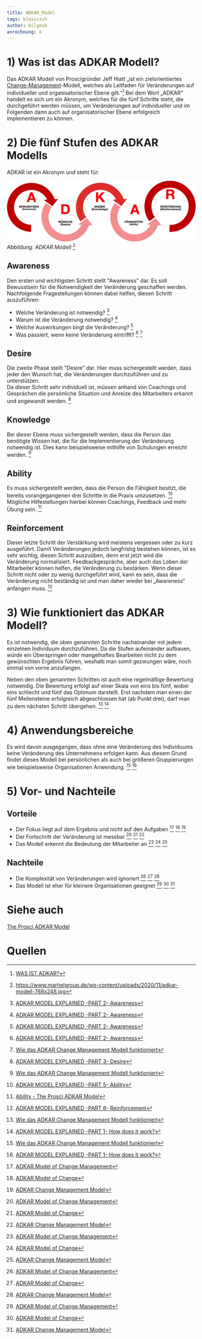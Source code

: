 ```yaml
---
title: ADKAR_Model
tags: klassisch
author: bilgesb
anrechnung: k
---
```

# 1) Was ist das ADKAR Modell?
Das ADKAR Modell von Proscigründer Jeff Hiatt „ist ein zielorientiertes [Change-Management](https://github.com/ManagingProjectsSuccessfully/ManagingProjectsSuccessfully.github.io/tree/main/kb/Change_Management.md)-Modell, welches als Leitfaden für Veränderungen auf individueller und organisatorischer Ebene gilt.“[^1] 
Bei dem Wort „ADKAR“ handelt es sich um ein Akronym, welches für die fünf Schritte steht, die durchgeführt werden müssen, um Veränderungen auf individueller und im Folgenden dann auch auf organisatorischer Ebene erfolgreich implementieren zu können. 
# 2) Die fünf Stufen des ADKAR Modells
ADKAR ist ein Akronym und steht für: 

![Beispielabbildung](ADKAR_Model/adkar-modell.jpg)
*Abbildung: ADKAR Modell* [^2]

## Awareness
Den ersten und wichtigsten Schritt stellt "Awareness" dar. Es soll Bewusstsein für die Notwendigkeit der Veränderung geschaffen werden.
Nachfolgende Fragestellungen können dabei helfen, diesen Schritt auszuführen:

- Welche Veränderung ist notwendig? [^3]
- Warum ist die Veränderung notwendig? [^3]
- Welche Auswirkungen birgt die Veränderung? [^3]
- Was passiert, wenn keine Veränderung eintrifft? [^3] [^4]


## Desire 

Die zweite Phase stellt "Desire" dar. Hier muss sichergestellt werden, dass jeder den Wunsch hat, die Veränderungen durchzuführen und zu unterstützen.  
Da dieser Schritt sehr individuell ist, müssen anhand von Coachings und Gesprächen die persönliche Situation und Anreize des Mitarbeiters erkannt und angewandt werden. [^5]


## Knowledge

Bei dieser Ebene muss sichergestellt werden, dass die Person das benötigte Wissen hat, die für die Implementierung der Veränderung notwendig ist. Dies kann beispielsweise mithilfe von Schulungen erreicht werden. [^4]


## Ability

Es muss sichergestellt werden, dass die Person die Fähigkeit besitzt, die bereits vorangegangenen drei Schritte in die Praxis umzusetzen. [^6] Mögliche Hilfestellungen hierbei können Coachings, Feedback und mehr Übung sein. [^7]


## Reinforcement

Dieser letzte Schritt der Verstärkung wird meistens vergessen oder zu kurz ausgeführt. Damit Veränderungen jedoch langfristig bestehen können, ist es sehr wichtig, diesen Schritt auszuüben, denn erst jetzt wird die Veränderung normalisiert. 
Feedbackgespräche, aber auch das Loben der Mitarbeiter können helfen, die Veränderung zu bestärken. 
Wenn dieser Schritt nicht oder zu wenig durchgeführt wird, kann es sein, dass die Veränderung nicht beständig ist und man daher wieder bei „Awareness“ anfangen muss. [^8]


# 3) Wie funktioniert das ADKAR Modell?

Es ist notwendig, die oben genannten Schritte nacheinander mit jedem einzelnen Individuum durchzuführen. Da die Stufen aufeinander aufbauen, würde ein Überspringen oder mangelhaftes Bearbeiten nicht zu dem gewünschten Ergebnis führen, weshalb man somit gezwungen wäre, noch einmal von vorne anzufangen. 

Neben den oben genannten Schritten ist auch eine regelmäßige Bewertung notwendig. Die Bewertung erfolgt auf einer Skala von eins bis fünf, wobei eins schlecht und fünf das Optimum darstellt. Erst nachdem man einen der fünf Meilensteine erfolgreich abgeschlossen hat (ab Punkt drei), darf man zu dem nächsten Schritt übergehen. [^4] [^9]

# 4) Anwendungsbereiche

Es wird davon ausgegangen, dass ohne eine Veränderung des Individuums keine Veränderung des Unternehmens erfolgen kann. Aus diesem Grund findet dieses Modell bei persönlichen als auch bei größeren Gruppierungen wie beispielsweise Organisationen Anwendung. [^4] [^9]


# 5) Vor- und Nachteile

## Vorteile 

- Der Fokus liegt auf dem Ergebnis und nicht auf den Aufgaben [^10] [^11] [^12]
- Der Fortschritt der Veränderung ist messbar [^10] [^11] [^12]
- Das Modell erkennt die Bedeutung der Mitarbeiter an [^10] [^11] [^12]

 
## Nachteile

- Die Komplexität von Veränderungen wird ignoriert [^10] [^11] [^12]
- Das Modell ist eher für kleinere Organisationen geeignet [^10] [^11] [^12]
 
# Siehe auch

[The Prosci ADKAR Model](https://www.prosci.com/methodology/adkar)
 
# Quellen

[^1]: [WAS IST ADKAR?](https://www.tiba-prosci.com/was-ist-adkar/)
[^2]: https://www.marhelgroup.de/wp-content/uploads/2020/11/adkar-modell-768x248.jpg
[^3]: [ADKAR MODEL EXPLAINED -PART 2- Awareness](https://youtube.com/watch?v=PwwoyzVfsS8)
[^4]: [Wie das ADKAR Change Management Modell funktioniert](https://mind-force.de/vertrieb/wie-das-adkar-change-management-modell-funktioniert/)
[^5]: [ADKAR MODEL EXPLAINED -PART 3- Desire](https://youtube.com/watch?v=LNT3Rxci-hU)
[^6]: [ADKAR MODEL EXPLAINED -PART 5- Ability](https://youtube.com/watch?v=XvIYdQ8Bp5k)
[^7]: [Ability - The Prosci ADKAR Model](https://www.prosci.com/resources/articles/adkar-model-ability)
[^8]: [ADKAR MODEL EXPLAINED -PART 6- Reinforcement](https://youtube.com/watch?v=QQjyfN7XoQE)
[^9]: [ADKAR MODEL EXPLAINED -PART 1- How does it work?](https://youtube.com/watch?v=Bg5dy1pFdzg)
[^10]: [ADKAR Model of Change Management](http://changemanagementinsight.com/adkar-model-of-change-management/)
[^11]: [ADKAR Model of Change](https://expertprogrammanagement.com/2018/02/adkar-model-of-change/)
[^12]: [ADKAR Change Management Model](https://www.youtube.com/watch?v=oMiI59NMO2Q)

